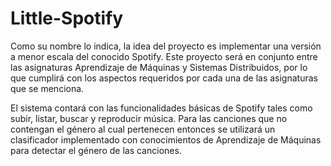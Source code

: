 # Little-Spotify

Como su nombre lo indica, la idea del proyecto es implementar una versión a menor escala del conocido Spotify. Este proyecto será en conjunto entre las asignaturas Aprendizaje de Máquinas y Sistemas Distribuidos, por lo que cumplirá con los aspectos requeridos por cada una de las asignaturas que se menciona.

El sistema contará con las funcionalidades básicas de Spotify tales como subir, listar, buscar y reproducir música. Para las canciones que no contengan el género al cual pertenecen entonces se utilizará un clasificador implementado con conocimientos de Aprendizaje de Máquinas para detectar el género de las canciones. 
